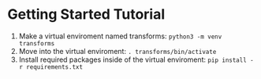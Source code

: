 # Getting Started Tutorial

1. Make a virtual enviroment named transforms: ```python3 -m venv transforms```
2. Move into the virtual enviroment: ```. transforms/bin/activate```
3. Install required packages inside of the virtual enviroment: ```pip install -r requirements.txt```

